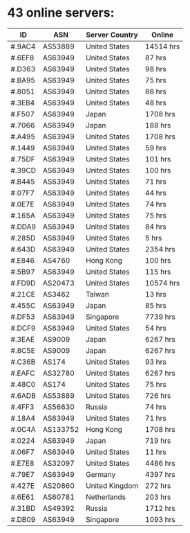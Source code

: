 # 43 online servers:

| ID | ASN | Server Country | Online |
| ------ | ------ | ------ | ------ |
| #.9AC4 | AS53889 | United States | 14514 hrs |
| #.6EF8 | AS63949 | United States | 87 hrs |
| #.D363 | AS63949 | United States | 98 hrs |
| #.BA95 | AS63949 | United States | 75 hrs |
| #.8051 | AS63949 | United States | 88 hrs |
| #.3EB4 | AS63949 | United States | 48 hrs |
| #.F507 | AS63949 | Japan | 1708 hrs |
| #.7066 | AS63949 | Japan | 188 hrs |
| #.A495 | AS63949 | United States | 1708 hrs |
| #.1449 | AS63949 | United States | 59 hrs |
| #.75DF | AS63949 | United States | 101 hrs |
| #.39CD | AS63949 | United States | 100 hrs |
| #.B445 | AS63949 | United States | 71 hrs |
| #.07F7 | AS63949 | United States | 44 hrs |
| #.0E7E | AS63949 | United States | 74 hrs |
| #.165A | AS63949 | United States | 75 hrs |
| #.DDA9 | AS63949 | United States | 84 hrs |
| #.285D | AS63949 | United States | 5 hrs |
| #.643D | AS63949 | United States | 2354 hrs |
| #.E846 | AS4760 | Hong Kong | 100 hrs |
| #.5B97 | AS63949 | United States | 115 hrs |
| #.FD9D | AS20473 | United States | 10574 hrs |
| #.21CE | AS3462 | Taiwan | 13 hrs |
| #.455C | AS63949 | Japan | 85 hrs |
| #.DF53 | AS63949 | Singapore | 7739 hrs |
| #.DCF9 | AS63949 | United States | 54 hrs |
| #.3EAE | AS9009 | Japan | 6267 hrs |
| #.8C5E | AS9009 | Japan | 6267 hrs |
| #.C36B | AS174 | United States | 93 hrs |
| #.EAFC | AS32780 | United States | 6267 hrs |
| #.48C0 | AS174 | United States | 75 hrs |
| #.6ADB | AS53889 | United States | 726 hrs |
| #.4FF3 | AS56630 | Russia | 74 hrs |
| #.18A4 | AS63949 | United States | 71 hrs |
| #.0C4A | AS133752 | Hong Kong | 1708 hrs |
| #.0224 | AS63949 | Japan | 719 hrs |
| #.06F7 | AS63949 | United States | 11 hrs |
| #.E7E8 | AS32097 | United States | 4486 hrs |
| #.79E7 | AS63949 | Germany | 4397 hrs |
| #.427E | AS20860 | United Kingdom | 272 hrs |
| #.6E61 | AS60781 | Netherlands | 203 hrs |
| #.31BD | AS49392 | Russia | 1712 hrs |
| #.DB09 | AS63949 | Singapore | 1093 hrs |


